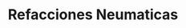 ---
title: "Refacciones Neumaticas"
url: /oaxaca-de-juarez/refacciones-neumaticas/
shop: comercio
---